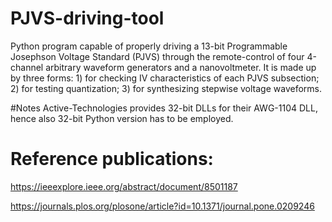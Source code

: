 # PJVS-driving-tool
Python program capable of properly driving a 13-bit Programmable Josephson Voltage Standard (PJVS) through the remote-control of four 4-channel arbitrary waveform generators and a nanovoltmeter. It is made up by three forms: 1) for checking IV characteristics of each PJVS subsection; 2) for testing quantization;  3) for synthesizing stepwise voltage waveforms.

#Notes
Active-Technologies provides 32-bit DLLs for their AWG-1104 DLL, hence also 32-bit Python version has to be employed.

# Reference publications:

https://ieeexplore.ieee.org/abstract/document/8501187

https://journals.plos.org/plosone/article?id=10.1371/journal.pone.0209246
